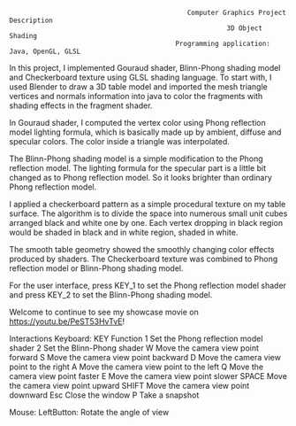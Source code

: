                                                  Computer Graphics Project Description
                                                           3D Object Shading
                                              Programming application: Java, OpenGL, GLSL
                                              
In this project, I implemented Gouraud shader, Blinn-Phong shading model and Checkerboard texture using GLSL shading language. 
To start with, I used Blender to draw a 3D table model and imported the mesh triangle vertices and normals information into java to color the fragments with shading effects in the fragment shader.

In Gouraud shader, I computed the vertex color using Phong reflection model lighting formula, which is basically made up by ambient, diffuse and specular colors. The color inside a triangle was interpolated. 

The Blinn-Phong shading model is a simple modification to the Phong reflection model. The lighting formula for the specular part is a little bit changed as to Phong reflection model. So it looks brighter than ordinary Phong reflection model.

I applied a checkerboard pattern as a simple procedural texture on my table surface. The algorithm is to divide the space into numerous small unit cubes arranged black and white one by one. Each vertex dropping in black region would be shaded in black and in white region, shaded in white.

The smooth table geometry showed the smoothly changing color effects produced by shaders. The Checkerboard texture was combined to Phong reflection model or Blinn-Phong shading model.

For the user interface, press KEY_1 to set the Phong reflection model shader and press KEY_2 to set the Blinn-Phong shading model.

Welcome to continue to see my showcase movie on https://youtu.be/PeST53HvTvE!








Interactions
Keyboard:
       KEY	                                 Function
        1	                     Set the Phong reflection model shader
        2	                     Set the Blinn-Phong shader
        W	                     Move the camera view point forward
        S	                     Move the camera view point backward
        D	                     Move the camera view point to the right
        A	                     Move the camera view point to the left
        Q	                     Move the camera view point faster
        E	                     Move the camera view point slower
      SPACE	                   Move the camera view point upward
      SHIFT	                   Move the camera view point downward
       Esc	                   Close the window
        P	                     Take a snapshot

Mouse:
LeftButton: Rotate the angle of view
